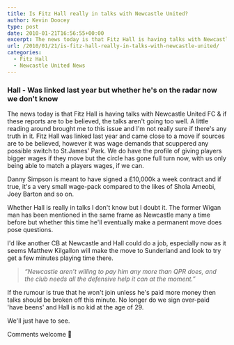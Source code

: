 ```yaml
---
title: Is Fitz Hall really in talks with Newcastle United?
author: Kevin Doocey
type: post
date: 2010-01-21T16:56:55+00:00
excerpt: The news today is that Fitz Hall is having talks with Newcastle United FC..
url: /2010/01/21/is-fitz-hall-really-in-talks-with-newcastle-united/
categories:
  - Fitz Hall
  - Newcastle United News
---
```


### Hall - Was linked last year but whether he's on the radar now we don't know

The news today is that Fitz Hall is having talks with Newcastle United FC & if these reports are to be believed, the talks aren't going too well. A little reading around brought me to this issue and I'm not really sure if there's any truth in it. Fitz Hall was linked last year and came close to a move if sources are to be believed, however it was wage demands that scuppered any  possible switch to St.James' Park. We do have the profile of giving players bigger wages if they move but the circle has gone full turn now, with us only being able to match a players wages, if we can.

Danny Simpson is meant to have signed a £10,000k a week contract and if true, it's a very small wage-pack compared to the likes of Shola Ameobi, Joey Barton and so on.

Whether Hall is really in talks I don't know but I doubt it. The former Wigan man has been mentioned in the same frame as Newcastle many a time before but whether this time he'll eventually make a permanent move does pose questions.

I'd like another CB at Newcastle and Hall could do a job, especially now as it seems Matthew Kilgallon will make the move to Sunderland and look to try get a few minutes playing time there.

> _“Newcastle aren’t willing to pay him any more than QPR does, and the club needs all the defensive help it can at the moment.”_

If the rumour is true that he won't join unless he's paid more money then talks should be broken off this minute. No longer do we sign over-paid 'have beens' and Hall is no kid at the age of 29.

We'll just have to see.

Comments welcome 🙂
